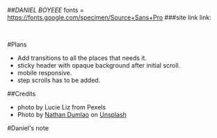 ##*DANIEL BOYEEE*
fonts = https://fonts.google.com/specimen/Source+Sans+Pro
###site link
link: 

</br>

#Plans
 - Add transitions to all the places that needs it.
 - sticky header with opaque background after initial scroll.
 - mobile responsive.
 - step scrolls has to be added.

##Credits 
- photo by Lucie Liz from Pexels
- Photo by <a href="https://unsplash.com/@nate_dumlao?utm_source=unsplash&utm_medium=referral&utm_content=creditCopyText">Nathan Dumlao</a> on <a href="https://unsplash.com/s/photos/payment?utm_source=unsplash&utm_medium=referral&utm_content=creditCopyText">Unsplash</a>
  
  
#Daniel's note
